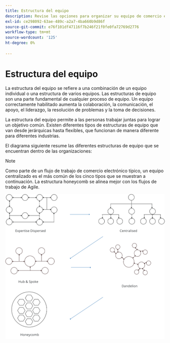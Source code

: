```yaml
---
title: Estructura del equipo
description: Revise las opciones para organizar su equipo de comercio electrónico.
exl-id: ce298092-63ae-489c-a2a7-4ba660b9d86f
source-git-commit: e76f101df47116f7b246f21f0fe0fa72769d2776
workflow-type: tm+mt
source-wordcount: '125'
ht-degree: 0%

---
```


# Estructura del equipo

La estructura del equipo se refiere a una combinación de un equipo individual o una estructura de varios equipos. Las estructuras de equipo son una parte fundamental de cualquier proceso de equipo. Un equipo correctamente habilitado aumenta la colaboración, la comunicación, el apoyo, el liderazgo, la resolución de problemas y la toma de decisiones.

La estructura del equipo permite a las personas trabajar juntas para lograr un objetivo común. Existen diferentes tipos de estructuras de equipo que van desde jerárquicas hasta flexibles, que funcionan de manera diferente para diferentes industrias.

El diagrama siguiente resume las diferentes estructuras de equipo que se encuentran dentro de las organizaciones:

>[!NOTE]
>
>Como parte de un flujo de trabajo de comercio electrónico típico, un equipo centralizado es el más común de los cinco tipos que se muestran a continuación. La estructura honeycomb se alinea mejor con los flujos de trabajo de Agile.

![Diagramas de estructura del equipo](../../assets/playbooks/team-structure.png)
